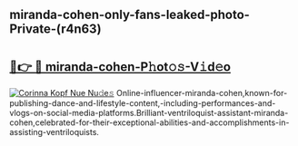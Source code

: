 ## miranda-cohen-only-fans​-leaked-photo​-Private-(r4n63)


# <h2><a href="https://mediaupload.pro?title=miranda-cohen&ref=git">🔗👉 🔴 miranda-cohen-P𝚑ot𝚘𝚜-V𝚒d𝚎o</a></h2>

[![Corinna Kopf Nue Nu𝚍e𝚜](https://i.imgur.com/0qMVB7G.gif)](https://mediaupload.pro?title=miranda-cohen&ref=git)
Online-influencer-miranda-cohen,known-for-publishing-dance-and-lifestyle-content,-including-performances-and-vlogs-on-social-media-platforms.Brilliant-ventriloquist-assistant-miranda-cohen,celebrated-for-their-exceptional-abilities-and-accomplishments-in-assisting-ventriloquists.  